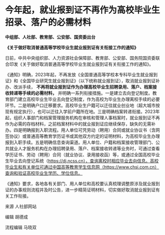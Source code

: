 # 今年起，就业报到证不再作为高校毕业生招录、落户的必需材料

**中组部、人社部、教育部、公安部、国资委出台**

**《关于做好取消普通高等学校毕业生就业报到证有关衔接工作的通知》**

日前，中共中央组织部、人力资源社会保障部、教育部、公安部、国务院国资委联合印发《关于做好取消普通高等学校毕业生就业报到证有关衔接工作的通知》。

《通知》明确，2023年起，不再发放《全国普通高等学校本专科毕业生就业报到证》和《全国毕业研究生就业报到证》（以下统称就业报到证），取消就业报到证补办、改派手续，
**不再将就业报到证作为办理高校毕业生招聘录用、落户、档案接收转递等手续的必需材料，**
并明确一系列衔接措施。一是建立去向登记制度。教育部门建立高校毕业生毕业去向登记制度，作为高校为毕业生办理离校手续的必要环节。二是明确户口迁移要求。高校毕业生户籍可以迁往就业创业地（超大城市按现有规定执行），也可以迁往入学前户籍所在地。三是明确档案转递衔接。2023年起，组织人事部门和档案管理服务机构在审核和管理人事档案时，就业报到证不再作为必需的存档材料，之前档案材料中的就业报到证应继续保存，缺失的无需补办。四是明确报到入职流程。用人单位可凭劳动（聘用）合同或就业协议书（含网签协议）或普通高等教育学历证书或其他双方约定的证明材料，为高校毕业生办理报到入职手续。五是明确信息查询渠道。用人单位、户籍和档案接收管理部门、公共就业人才服务机构在办理招聘录用、落户、档案接收转递等业务时，可通过查看学历证书、劳动（聘用）合同（就业协议、录用接收函）等，或通过全国高校毕业生毕业去向登记系统（https://dj.ncss.cn），查询离校时相应毕业去向信息。高校毕业生和有关单位可通过中国高等教育学生信息网（https://www.chsi.com.cn）查询和验证高校毕业生学历、学位信息。

《通知》要求，各地各有关部门、用人单位和高校要认真梳理调整原涉及就业报到证的办事规则流程并及时公告，进一步精简证明材料，切实做好取消就业报到证有关工作衔接。

来源 人社部网站

编辑 胡德成

流程编辑 马晓双

